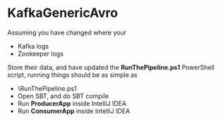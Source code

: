 # KafkaGenericAvro

Assuming you have changed where your

- Kafka logs
- Zookeeper logs

Store their data, and have updated the **RunThePipeline.ps1** PowerShell script, running things should be as simple as

- \RunThePipeline.ps1
- Open SBT, and do SBT compile
- Run **ProducerApp** inside IntelliJ IDEA
- Run **ConsumerApp** inside IntelliJ IDEA
